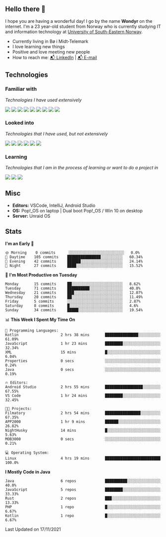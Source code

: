 ## Hello there 👋
I hope you are having a wonderful day! I go by the name **Wondyr** on the internet. I'm a 23 year-old student from Norway who is currently studying IT and information technology at [University of South-Eastern Norway](https://www.usn.no/english/).
* Currently living in Bø i Midt-Telemark
* I love learning new things
* Positive and love meeting new people
* How to reach me: <a href="https://www.linkedin.com/in/sivert-heisholt-07a697201/">📬 LinkedIn</a> | <a href="mailto:sivert.b.heisholt@protonmail.com">📬 E-mail</a>



## Technologies

### Familiar with

*Technologies I have used extensively*

<a href="https://www.java.com/en/"><img src="https://img.shields.io/badge/java-007396.svg?&style=for-the-badge&logo=java&logoColor=white"/></a>
<a href="https://kotlinlang.org/"><img src="https://img.shields.io/badge/kotlin-7F52FF?style=for-the-badge&logo=kotlin&logoColor=white"/></a>
<a href="https://nodejs.org/en/"><img src="https://img.shields.io/badge/node.js-339933?style=for-the-badge&logo=nodedotjs&logoColor=white"/></a>
<a href="https://en.wikipedia.org/wiki/JavaScript"><img src="https://img.shields.io/badge/javascript-F7DF1E?&style=for-the-badge&logo=javascript&logoColor=black"/></a>
<a href="https://www.mongodb.com/"><img src ="https://img.shields.io/badge/MongoDB-47A248?&style=for-the-badge&logo=mongodb&logoColor=white"/></a>
<a href="https://mariadb.org/"><img src="https://img.shields.io/badge/Mariadb-003545?style=for-the-badge&logo=mariadb&logoColor=white"/></a>
<a href="https://git-scm.com/"><img src="https://img.shields.io/badge/git-F05032?&style=for-the-badge&logo=git&logoColor=white"/></a>
<a href="https://en.wikipedia.org/wiki/Linux"><img src="https://img.shields.io/badge/Linux-FCC624?style=for-the-badge&logo=linux&logoColor=black"/></a>
<a href="https://www.unraid.net/"><img src="https://img.shields.io/badge/Unraid-F15A2C?style=for-the-badge&logo=unraid&logoColor=white"/></a>

### Looked into

*Technologies that I have used, but not extensively* 

<a href="https://www.php.net/"><img src="https://img.shields.io/badge/php-777BB4?style=for-the-badge&logo=php&logoColor=white"/></a>
<a href="https://www.docker.com/"><img src="https://img.shields.io/badge/docker%20-%230db7ed.svg?&style=for-the-badge&logo=docker&logoColor=white"/></a>
<a href="https://www.nginx.com/"><img src="https://img.shields.io/badge/nginx%20-%23009639.svg?&style=for-the-badge&logo=nginx&logoColor=white"/></a>
<a href="https://en.wikipedia.org/wiki/HTML5"><img src="https://img.shields.io/badge/html5%20-%23E34F26.svg?&style=for-the-badge&logo=html5&logoColor=white"/></a>
<a href="https://en.wikipedia.org/wiki/Cascading_Style_Sheets"><img src="https://img.shields.io/badge/css3%20-%231572B6.svg?&style=for-the-badge&logo=css3&logoColor=white"/></a>
<a href="https://pugjs.org/api/getting-started.html"><img src="https://img.shields.io/badge/pug-A864544?style=for-the-badge&logo=pug&logoColor=black"/></a>

### Learning

*Technologies that I am in the process of learning or want to do a project in*

<a href="https://reactjs.org/"><img src="https://img.shields.io/badge/react-61DAFB?style=for-the-badge&logo=react&logoColor=black"/></a>
<a href="https://dotnet.microsoft.com/"><img src="https://img.shields.io/badge/.NET-512BD4?style=for-the-badge&logo=dotnet&logoColor=white"/></a>
<a href="https://www.rust-lang.org/"><img src="https://img.shields.io/badge/Rust-000000?style=for-the-badge&logo=rust&logoColor=white"/></a>

## Misc

* **Editors:** VSCode, IntelliJ, Android Studio
* **OS:** Pop!_OS on laptop | Dual boot Pop!_OS / Win 10 on desktop
* **Server:** Unraid OS

## Stats

<!--START_SECTION:waka-->
**I'm an Early 🐤** 

```text
🌞 Morning    0 commits      ░░░░░░░░░░░░░░░░░░░░░░░░░   0.0% 
🌆 Daytime    105 commits    ███████████████░░░░░░░░░░   60.34% 
🌃 Evening    42 commits     ██████░░░░░░░░░░░░░░░░░░░   24.14% 
🌙 Night      27 commits     ████░░░░░░░░░░░░░░░░░░░░░   15.52%

```
📅 **I'm Most Productive on Tuesday** 

```text
Monday       15 commits     ██░░░░░░░░░░░░░░░░░░░░░░░   8.62% 
Tuesday      71 commits     ██████████░░░░░░░░░░░░░░░   40.8% 
Wednesday    21 commits     ███░░░░░░░░░░░░░░░░░░░░░░   12.07% 
Thursday     20 commits     ██░░░░░░░░░░░░░░░░░░░░░░░   11.49% 
Friday       5 commits      ░░░░░░░░░░░░░░░░░░░░░░░░░   2.87% 
Saturday     8 commits      █░░░░░░░░░░░░░░░░░░░░░░░░   4.6% 
Sunday       34 commits     █████░░░░░░░░░░░░░░░░░░░░   19.54%

```


📊 **This Week I Spent My Time On** 

```text
💬 Programming Languages: 
Kotlin                   2 hrs 38 mins       ███████████████░░░░░░░░░░   61.09% 
JavaScript               1 hr 23 mins        ████████░░░░░░░░░░░░░░░░░   32.34% 
XML                      15 mins             █░░░░░░░░░░░░░░░░░░░░░░░░   6.04% 
Properties               0 secs              ░░░░░░░░░░░░░░░░░░░░░░░░░   0.24% 
Java                     0 secs              ░░░░░░░░░░░░░░░░░░░░░░░░░   0.19%

🔥 Editors: 
Android Studio           2 hrs 55 mins       █████████████████░░░░░░░░   67.55% 
VS Code                  1 hr 24 mins        ████████░░░░░░░░░░░░░░░░░   32.45%

🐱‍💻 Projects: 
Filmatory                2 hrs 54 mins       ████████████████░░░░░░░░░   67.35% 
APP2000                  1 hr 9 mins         ██████░░░░░░░░░░░░░░░░░░░   26.82% 
NightHusky               14 mins             █░░░░░░░░░░░░░░░░░░░░░░░░   5.63% 
MOB3000                  0 secs              ░░░░░░░░░░░░░░░░░░░░░░░░░   0.21%

💻 Operating System: 
Linux                    4 hrs 19 mins       █████████████████████████   100.0%

```

**I Mostly Code in Java** 

```text
Java                     6 repos             ██████████░░░░░░░░░░░░░░░   40.0% 
JavaScript               5 repos             ████████░░░░░░░░░░░░░░░░░   33.33% 
Rust                     2 repos             ███░░░░░░░░░░░░░░░░░░░░░░   13.33% 
PHP                      1 repo              █░░░░░░░░░░░░░░░░░░░░░░░░   6.67% 
Kotlin                   1 repo              █░░░░░░░░░░░░░░░░░░░░░░░░   6.67%

```



 Last Updated on 17/11/2021
<!--END_SECTION:waka-->
